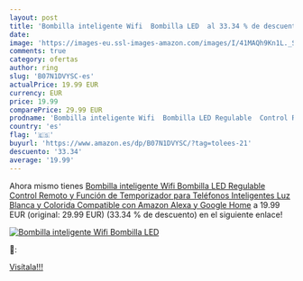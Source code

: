 ```yaml
---
layout: post
title: 'Bombilla inteligente Wifi  Bombilla LED  al 33.34 % de descuento'
date: 
image: 'https://images-eu.ssl-images-amazon.com/images/I/41MAQh9Kn1L._SL200_.jpg'
comments: true
category: ofertas
author: ring
slug: 'B07N1DVYSC-es'
actualPrice: 19.99 EUR
currency: EUR
price: 19.99
comparePrice: 29.99 EUR
prodname: 'Bombilla inteligente Wifi  Bombilla LED Regulable  Control Remoto y Función de Temporizador para Teléfonos Inteligentes  Luz Blanca y Colorida  Compatible con Amazon Alexa y Google Home'
country: 'es'
flag: '🇪🇸'
buyurl: 'https://www.amazon.es/dp/B07N1DVYSC/?tag=tolees-21'
descuento: '33.34'
average: '19.99'
---
```


Ahora mismo tienes [Bombilla inteligente Wifi  Bombilla LED Regulable  Control Remoto y Función de Temporizador para Teléfonos Inteligentes  Luz Blanca y Colorida  Compatible con Amazon Alexa y Google Home](https://www.amazon.es/dp/B07N1DVYSC/?tag=tolees-21) a 19.99 EUR (original: 29.99 EUR) (33.34 %  de descuento) en el siguiente enlace!

[![Bombilla inteligente Wifi  Bombilla LED ](https://images-eu.ssl-images-amazon.com/images/I/41MAQh9Kn1L._SL200_.jpg)](https://www.amazon.es/dp/B07N1DVYSC/?tag=tolees-21)

🔎:


[Visítala!!!](https://www.amazon.es/dp/B07N1DVYSC/?tag=tolees-21)
